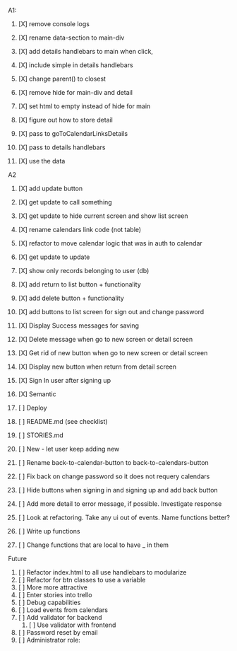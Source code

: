 A1:
1. [X] remove console logs
1. [X] rename data-section to main-div
1. [X] add details handlebars to main when click,
1. [X] include simple in details handlebars<p>
1. [X] change parent() to closest
1. [X] remove hide for main-div and detail
1. [X] set html to empty instead of hide for main

1. [X] figure out how to store detail
1. [X] pass to goToCalendarLinksDetails
1. [X] pass to details handlebars

1. [X] use the data

A2
1. [X] add update button
2. [X] get update to call something
3. [X] get update to hide current screen and show list screen

1. [X] rename calendars link code (not table)

1. [X] refactor to move calendar logic that was in auth to calendar

1. [X] get update to update

1. [X] show only records belonging to user (db)

2. [X] add return to list button + functionality
3. [X] add delete button + functionality

1. [X] add buttons to list screen for sign out and change password

1. [X] Display Success messages for saving
2. [X] Delete message when go to new screen or detail screen
3. [X] Get rid of new button when go to new screen or detail screen
4. [X] Display new button when return from detail screen
5. [X] Sign In user after signing up
6. [X] Semantic

1. [ ] Deploy
1. [ ] README.md (see checklist)
1. [ ] STORIES.md
2. [ ] New - let user keep adding new

1. [ ] Rename back-to-calendar-button to back-to-calendars-button
2. [ ] Fix back on change password so it does not requery calendars
2. [ ] Hide buttons when signing in and signing up and add back button
2. [ ] Add more detail to error message, if possible.  Investigate response
2. [ ] Look at refactoring.  Take any ui out of events.  Name functions better?
3. [ ] Write up functions
4. [ ] Change functions that are local to have _ in them

Future

1. [ ] Refactor index.html to all use handlebars to modularize
1. [ ] Refactor for btn classes to use a variable
1. [ ] More more attractive
2. [ ] Enter stories into trello
2. [ ] Debug capabilities
2. [ ] Load events from calendars
1. [ ] Add validator for backend
   1. [ ] Use validator with frontend
1. [ ] Password reset by email
2. [ ] Administrator role:
